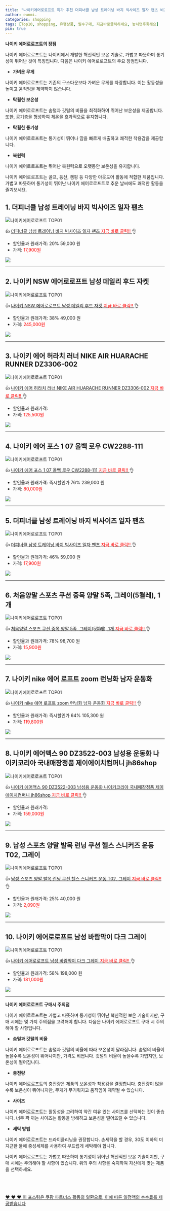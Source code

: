 ```yaml
---
title: "나이키에어로로프트 특가 추천 더피너클 남성 트레이닝 바지 빅사이즈 일자 팬츠 비교 장점"
author: eunmi.
categories: shopping
tags: [Top10, shopping, 유행상품, 필수구매, 지금바로클릭하세요, 놓치면후회해요]
pin: true
---
```

**나이키 에어로로프트의 장점**

나이키 에어로로프트는 나이키에서 개발한 혁신적인 보온 기술로, 가볍고 따뜻하며 통기성이 뛰어난 것이 특징입니다. 다음은 나이키 에어로로프트의 주요 장점입니다.

* **가벼운 무게**

나이키 에어로로프트는 기존의 구스다운보다 가벼운 무게를 자랑합니다. 이는 활동성을 높이고 움직임을 제약하지 않습니다.

* **탁월한 보온성**

나이키 에어로로프트는 솜털과 깃털의 비율을 최적화하여 뛰어난 보온성을 제공합니다. 또한, 공기층을 형성하여 체온을 효과적으로 유지합니다.

* **탁월한 통기성**

나이키 에어로로프트는 통기성이 뛰어나 땀을 빠르게 배출하고 쾌적한 착용감을 제공합니다.

* **복원력**

나이키 에어로로프트는 뛰어난 복원력으로 오랫동안 보온성을 유지합니다.

나이키 에어로로프트는 골프, 등산, 캠핑 등 다양한 아웃도어 활동에 적합한 제품입니다. 가볍고 따뜻하며 통기성이 뛰어난 나이키 에어로로프트로 추운 날씨에도 쾌적한 활동을 즐겨보세요.

   

## 1. 더피너클 남성 트레이닝 바지 빅사이즈 일자 팬츠

![나이키에어로로프트 TOP01](https://thumbnail9.coupangcdn.com/thumbnails/remote/230x230ex/image/vendor_inventory/cc78/373c75fdcc2705b582826c8353066ad1e106930f0213844c0713aaed604b.png)


👍 [더피너클 남성 트레이닝 바지 빅사이즈 일자 팬츠 <font color=red> 지금 바로 클릭!! </font> ](https://link.coupang.com/re/AFFSDP?lptag=AF3617701&subid=GithubCoopas&pageKey=6990626999&traceid=V0-153&itemId=17108464904&vendorItemId=84181156743) 👌 


- 할인율과 원래가격: 20%  59,000   원
- 가격: <span style='color:red'>17,900원</span>

[![](/discount_price.png)](https://link.coupang.com/re/AFFSDP?lptag=AF3617701&subid=GithubCoopas&pageKey=6990626999&traceid=V0-153&itemId=17108464904&vendorItemId=84181156743)

---


   

## 2. 나이키 NSW 에어로로프트 남성 데일리 후드 자켓

![나이키에어로로프트 TOP01](https://thumbnail6.coupangcdn.com/thumbnails/remote/230x230ex/image/vendor_inventory/60e2/f6ad5453426e24b2b1e36df28f33c91f558782b82767f2c737351b981a96.jpg)


👍 [나이키 NSW 에어로로프트 남성 데일리 후드 자켓 <font color=red> 지금 바로 클릭!! </font> ](https://link.coupang.com/re/AFFSDP?lptag=AF3617701&subid=GithubCoopas&pageKey=4827048573&traceid=V0-153&itemId=6224702773&vendorItemId=73520561533) 👌 


- 할인율과 원래가격: 38%  49,000   원
- 가격: <span style='color:red'>245,000원</span>

[![](/discount_price.png)](https://link.coupang.com/re/AFFSDP?lptag=AF3617701&subid=GithubCoopas&pageKey=4827048573&traceid=V0-153&itemId=6224702773&vendorItemId=73520561533)

---


   

## 3. 나이키 에어 허라치 러너 NIKE AIR HUARACHE RUNNER DZ3306-002

![나이키에어로로프트 TOP01](https://thumbnail7.coupangcdn.com/thumbnails/remote/230x230ex/image/vendor_inventory/7911/b21b8d85cfe95def29bbd95e4b03c6aed5e17ec0535d54541f5cecba36c6.jpg)


👍 [나이키 에어 허라치 러너 NIKE AIR HUARACHE RUNNER DZ3306-002 <font color=red> 지금 바로 클릭!! </font> ](https://link.coupang.com/re/AFFSDP?lptag=AF3617701&subid=GithubCoopas&pageKey=7477770102&traceid=V0-153&itemId=19526025600&vendorItemId=87458049103) 👌 


- 할인율과 원래가격: 
- 가격: <span style='color:red'>125,500원</span>

[![](/discount_price.png)](https://link.coupang.com/re/AFFSDP?lptag=AF3617701&subid=GithubCoopas&pageKey=7477770102&traceid=V0-153&itemId=19526025600&vendorItemId=87458049103)

---


   

## 4. 나이키 에어 포스 1 07 올백 로우 CW2288-111

![나이키에어로로프트 TOP01](https://thumbnail7.coupangcdn.com/thumbnails/remote/230x230ex/image/vendor_inventory/4f52/ffb304786cc75c840f70c986221863c3151f428a92b6442649fa417cefa2.jpg)


👍 [나이키 에어 포스 1 07 올백 로우 CW2288-111 <font color=red> 지금 바로 클릭!! </font> ](https://link.coupang.com/re/AFFSDP?lptag=AF3617701&subid=GithubCoopas&pageKey=7560473806&traceid=V0-153&itemId=19917391744&vendorItemId=87350942584) 👌 


- 할인율과 원래가격: 즉시할인가 76%  239,000   원
- 가격: <span style='color:red'>80,000원</span>

[![](/discount_price.png)](https://link.coupang.com/re/AFFSDP?lptag=AF3617701&subid=GithubCoopas&pageKey=7560473806&traceid=V0-153&itemId=19917391744&vendorItemId=87350942584)

---


   

## 5. 더피너클 남성 트레이닝 바지 빅사이즈 일자 팬츠

![나이키에어로로프트 TOP01](https://thumbnail9.coupangcdn.com/thumbnails/remote/230x230ex/image/vendor_inventory/cc78/373c75fdcc2705b582826c8353066ad1e106930f0213844c0713aaed604b.png)


👍 [더피너클 남성 트레이닝 바지 빅사이즈 일자 팬츠 <font color=red> 지금 바로 클릭!! </font> ](https://link.coupang.com/re/AFFSDP?lptag=AF3617701&subid=GithubCoopas&pageKey=6990626999&traceid=V0-153&itemId=17108464917&vendorItemId=84181156737) 👌 


- 할인율과 원래가격: 46%  59,000   원
- 가격: <span style='color:red'>17,900원</span>

[![](/discount_price.png)](https://link.coupang.com/re/AFFSDP?lptag=AF3617701&subid=GithubCoopas&pageKey=6990626999&traceid=V0-153&itemId=17108464917&vendorItemId=84181156737)

---


   

## 6. 처음양말 스포츠 쿠션 중목 양말 5족, 그레이(5켤레), 1개

![나이키에어로로프트 TOP01](https://thumbnail10.coupangcdn.com/thumbnails/remote/230x230ex/image/vendor_inventory/8563/93f9ddaeb16392bcb7d16b177a89245a2557af7eee1071227a732dea1db2.jpg)


👍 [처음양말 스포츠 쿠션 중목 양말 5족, 그레이(5켤레), 1개 <font color=red> 지금 바로 클릭!! </font> ](https://link.coupang.com/re/AFFSDP?lptag=AF3617701&subid=GithubCoopas&pageKey=7655681619&traceid=V0-153&itemId=20381688778&vendorItemId=87348834217) 👌 


- 할인율과 원래가격: 78%  98,700   원
- 가격: <span style='color:red'>15,900원</span>

[![](/discount_price.png)](https://link.coupang.com/re/AFFSDP?lptag=AF3617701&subid=GithubCoopas&pageKey=7655681619&traceid=V0-153&itemId=20381688778&vendorItemId=87348834217)

---


   

## 7. 나이키 nike 에어 로프트 zoom 런닝화 남자 운동화

![나이키에어로로프트 TOP01](https://thumbnail6.coupangcdn.com/thumbnails/remote/230x230ex/image/vendor_inventory/dc58/5f5bc75870dec8353e845338b37ad6ebab950f204eb9da4f9836043f35c6.png)


👍 [나이키 nike 에어 로프트 zoom 런닝화 남자 운동화 <font color=red> 지금 바로 클릭!! </font> ](https://link.coupang.com/re/AFFSDP?lptag=AF3617701&subid=GithubCoopas&pageKey=7568748397&traceid=V0-153&itemId=19955760678&vendorItemId=87054614126) 👌 


- 할인율과 원래가격: 즉시할인가 64%  105,300   원
- 가격: <span style='color:red'>119,800원</span>

[![](/discount_price.png)](https://link.coupang.com/re/AFFSDP?lptag=AF3617701&subid=GithubCoopas&pageKey=7568748397&traceid=V0-153&itemId=19955760678&vendorItemId=87054614126)

---


   

## 8. 나이키 에어맥스 90 DZ3522-003 남성용 운동화 나이키코리아 국내매장정품 제이에이치컴퍼니 jh86shop

![나이키에어로로프트 TOP01](https://thumbnail10.coupangcdn.com/thumbnails/remote/230x230ex/image/vendor_inventory/6a3b/b0d29c4602eedaed1d4240dc75a00059f0daa098f40b58f7b65f7837e5ed.jpg)


👍 [나이키 에어맥스 90 DZ3522-003 남성용 운동화 나이키코리아 국내매장정품 제이에이치컴퍼니 jh86shop <font color=red> 지금 바로 클릭!! </font> ](https://link.coupang.com/re/AFFSDP?lptag=AF3617701&subid=GithubCoopas&pageKey=7518267791&traceid=V0-153&itemId=19713682238&vendorItemId=86817991841) 👌 


- 할인율과 원래가격: 
- 가격: <span style='color:red'>159,000원</span>

[![](/discount_price.png)](https://link.coupang.com/re/AFFSDP?lptag=AF3617701&subid=GithubCoopas&pageKey=7518267791&traceid=V0-153&itemId=19713682238&vendorItemId=86817991841)

---


   

## 9. 남성 스포츠 양말 발목 런닝 쿠션 헬스 스니커즈 운동 T02, 그레이

![나이키에어로로프트 TOP01](https://thumbnail8.coupangcdn.com/thumbnails/remote/230x230ex/image/vendor_inventory/images/2017/09/28/21/4/36a51e10-9373-4114-956b-cec9ca03d6d5.jpg)


👍 [남성 스포츠 양말 발목 런닝 쿠션 헬스 스니커즈 운동 T02, 그레이 <font color=red> 지금 바로 클릭!! </font> ](https://link.coupang.com/re/AFFSDP?lptag=AF3617701&subid=GithubCoopas&pageKey=39303804&traceid=V0-153&itemId=144416040&vendorItemId=3316026220) 👌 


- 할인율과 원래가격: 25%  40,000   원
- 가격: <span style='color:red'>2,090원</span>

[![](/discount_price.png)](https://link.coupang.com/re/AFFSDP?lptag=AF3617701&subid=GithubCoopas&pageKey=39303804&traceid=V0-153&itemId=144416040&vendorItemId=3316026220)

---


   

## 10. 나이키 에어로로프트 남성 바람막이 다크 그레이

![나이키에어로로프트 TOP01](https://thumbnail10.coupangcdn.com/thumbnails/remote/230x230ex/image/vendor_inventory/1362/a7a54400b49c4ca8c6d590b87ea6cbabc878a5f8cda6166610abd7b70733.jpg)


👍 [나이키 에어로로프트 남성 바람막이 다크 그레이 <font color=red> 지금 바로 클릭!! </font> ](https://link.coupang.com/re/AFFSDP?lptag=AF3617701&subid=GithubCoopas&pageKey=2233651318&traceid=V0-153&itemId=3811793749&vendorItemId=71796695279) 👌 


- 할인율과 원래가격: 58%  198,000   원
- 가격: <span style='color:red'>181,000원</span>

[![](/discount_price.png)](https://link.coupang.com/re/AFFSDP?lptag=AF3617701&subid=GithubCoopas&pageKey=2233651318&traceid=V0-153&itemId=3811793749&vendorItemId=71796695279)

---
**나이키 에어로로프트 구매시 주의점**

나이키 에어로로프트는 가볍고 따뜻하며 통기성이 뛰어난 혁신적인 보온 기술이지만, 구매 시에는 몇 가지 주의점을 고려해야 합니다. 다음은 나이키 에어로로프트 구매 시 주의해야 할 사항입니다.

* **솜털과 깃털의 비율**

나이키 에어로로프트는 솜털과 깃털의 비율에 따라 보온성이 달라집니다. 솜털의 비율이 높을수록 보온성이 뛰어나지만, 가격도 비쌉니다. 깃털의 비율이 높을수록 가볍지만, 보온성이 떨어집니다.

* **충전량**

나이키 에어로로프트의 충전량은 제품의 보온성과 착용감을 결정합니다. 충전량이 많을수록 보온성이 뛰어나지만, 무게가 무거워지고 움직임이 제약될 수 있습니다.

* **사이즈**

나이키 에어로로프트는 활동성을 고려하여 약간 여유 있는 사이즈를 선택하는 것이 좋습니다. 너무 꽉 끼는 사이즈는 활동을 방해하고 보온성을 떨어뜨릴 수 있습니다.

* **세탁 방법**

나이키 에어로로프트는 드라이클리닝을 권장합니다. 손세탁을 할 경우, 30도 이하의 미지근한 물에 중성세제를 사용하여 부드럽게 세탁해야 합니다.

나이키 에어로로프트는 가볍고 따뜻하며 통기성이 뛰어난 혁신적인 보온 기술이지만, 구매 시에는 주의해야 할 사항이 있습니다. 위의 주의 사항을 숙지하여 자신에게 맞는 제품을 선택하세요.<br><br><br><br><br> [ ❤ ❤ ❤ 이 포스팅은 쿠팡 파트너스 활동의 일환으로, 이에 따른 일정액의 수수료를 제공받습니다](https://link.coupang.com/a/bcEFyh)